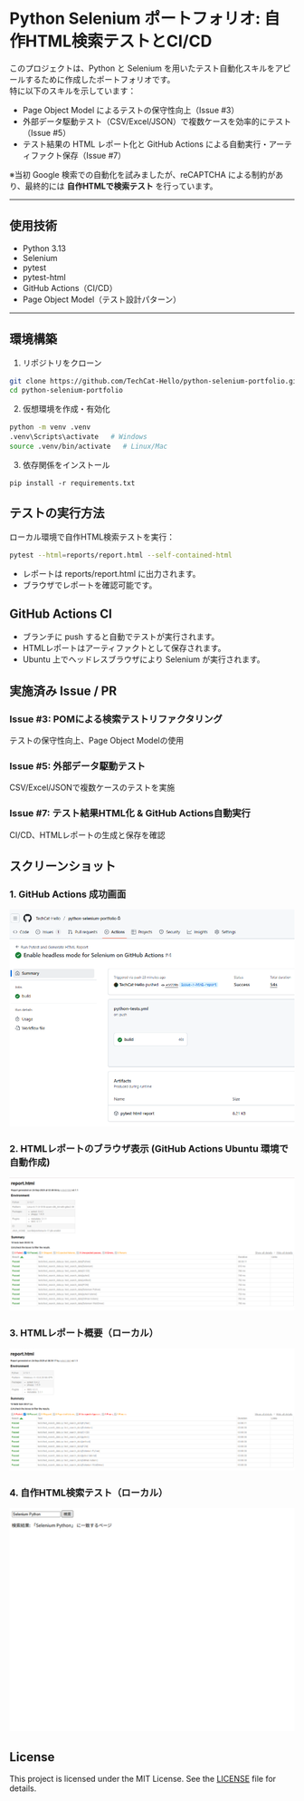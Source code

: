 # Python Selenium ポートフォリオ: 自作HTML検索テストとCI/CD

このプロジェクトは、Python と Selenium を用いたテスト自動化スキルをアピールするために作成したポートフォリオです。  
特に以下のスキルを示しています：

- Page Object Model によるテストの保守性向上（Issue #3）
- 外部データ駆動テスト（CSV/Excel/JSON）で複数ケースを効率的にテスト（Issue #5）
- テスト結果の HTML レポート化と GitHub Actions による自動実行・アーティファクト保存（Issue #7）

※当初 Google 検索での自動化を試みましたが、reCAPTCHA による制約があり、最終的には **自作HTMLで検索テスト** を行っています。

---

## 使用技術
- Python 3.13
- Selenium
- pytest
- pytest-html
- GitHub Actions（CI/CD）
- Page Object Model（テスト設計パターン）

---

## 環境構築

1. リポジトリをクローン
```bash
git clone https://github.com/TechCat-Hello/python-selenium-portfolio.git
cd python-selenium-portfolio
```

2. 仮想環境を作成・有効化
```bash
python -m venv .venv
.venv\Scripts\activate   # Windows
source .venv/bin/activate   # Linux/Mac
```
3. 依存関係をインストール 
```
pip install -r requirements.txt
```

## テストの実行方法
ローカル環境で自作HTML検索テストを実行：
```bash
pytest --html=reports/report.html --self-contained-html
```

- レポートは reports/report.html に出力されます。
- ブラウザでレポートを確認可能です。

## GitHub Actions CI
- ブランチに push すると自動でテストが実行されます。
- HTMLレポートはアーティファクトとして保存されます。
- Ubuntu 上でヘッドレスブラウザにより Selenium が実行されます。

## 実施済み Issue / PR
### Issue #3: POMによる検索テストリファクタリング
テストの保守性向上、Page Object Modelの使用

### Issue #5: 外部データ駆動テスト
CSV/Excel/JSONで複数ケースのテストを実施

### Issue #7: テスト結果HTML化 & GitHub Actions自動実行
CI/CD、HTMLレポートの生成と保存を確認

## スクリーンショット

### 1. GitHub Actions 成功画面
![GitHub Actions 成功](tests/screenshots/github-actions_success_overview.png)

### 2. HTMLレポートのブラウザ表示 (GitHub Actions Ubuntu 環境で自動作成)
![HTMLレポート概要](tests/screenshots/pytest_html_report_browser_view.png)

### 3. HTMLレポート概要（ローカル）
![HTMLレポート概要](tests/screenshots/html-report.png)

### 4. 自作HTML検索テスト（ローカル）
![自作HTML検索テスト](tests/screenshots/screenshot_search_Selenium_Python.png)

## License

This project is licensed under the MIT License. See the [LICENSE](LICENSE) file for details.
